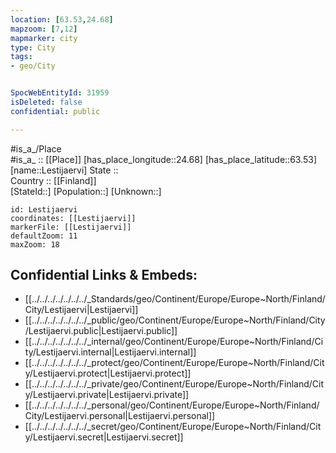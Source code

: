 ```yaml
---
location: [63.53,24.68] 
mapzoom: [7,12] 
mapmarker: city 
type: City
tags:
- geo/City


SpocWebEntityId: 31959
isDeleted: false
confidential: public

---
```

#is_a_/Place  
#is_a_ :: [[Place]] 
[has_place_longitude::24.68] 
[has_place_latitude::63.53] 
[name::Lestijaervi] 
State ::  
Country :: [[Finland]]  
[StateId::] 
[Population::] 
[Unknown::] 


```leaflet
id: Lestijaervi
coordinates: [[Lestijaervi]] 
markerFile: [[Lestijaervi]] 
defaultZoom: 11 
maxZoom: 18
```


## Confidential Links & Embeds: 
- [[../../../../../../../_Standards/geo/Continent/Europe/Europe~North/Finland/City/Lestijaervi|Lestijaervi]] 
- [[../../../../../../../_public/geo/Continent/Europe/Europe~North/Finland/City/Lestijaervi.public|Lestijaervi.public]] 
- [[../../../../../../../_internal/geo/Continent/Europe/Europe~North/Finland/City/Lestijaervi.internal|Lestijaervi.internal]] 
- [[../../../../../../../_protect/geo/Continent/Europe/Europe~North/Finland/City/Lestijaervi.protect|Lestijaervi.protect]] 
- [[../../../../../../../_private/geo/Continent/Europe/Europe~North/Finland/City/Lestijaervi.private|Lestijaervi.private]] 
- [[../../../../../../../_personal/geo/Continent/Europe/Europe~North/Finland/City/Lestijaervi.personal|Lestijaervi.personal]] 
- [[../../../../../../../_secret/geo/Continent/Europe/Europe~North/Finland/City/Lestijaervi.secret|Lestijaervi.secret]] 
